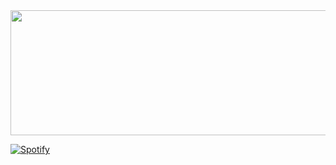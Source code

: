 

<a href="https://github.com/devxb/gitanimals">
  <img
    src="https://render.gitanimals.org/lines/snakechickensoup?pet-id=590879098924628271&contribution-view=false"
    width="600"
    height="200"
  />
</a>
  
  


    

    
[![Spotify](https://spotify-11210111.vercel.app/api/spotify)](https://open.spotify.com/artist/5ZvbUkbbw0B8SMap2PpPIc?si=L7USEizqSjmTzUp2rYIJMA)  
    
